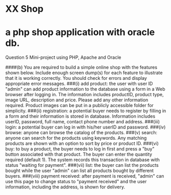 # XX Shop
a php shop application with oracle db.
=================================
Question 5 Mini-project using PHP, Apache and Oracle

####(b)  You are required to build a simple online shop with the features shown below. Include enough screen dump(s) for each feature to illustrate that it is working correctly. You should check for errors and display appropriate error messages.
###(i)  add product: the user with user ID "admin" can add product information to the database using a form in a Web browser after logging in. The information includes productID, product type, image URL, description and price. Please add any other information required. Product images can be put in a publicly accessible folder for simplicity.
###(ii)  registration: a potential buyer needs to register by filling in a form and their information is stored in database. Information includes userID, password, full name, contact phone number and address.
###(iii)  login: a potential buyer can log in with his/her userID and password.
###(iv)  browse: anyone can browse the catalog of the products.
###(v)  search: anyone can search for the products using keywords. Any matching products are shown with an option to sort by price or product ID.
###(vi)  buy: to buy a product, the buyer needs to log in first and press a "buy" button associated with that product. The buyer can enter the quantity required (default 1). The system records this transaction in database with status "waiting for payment".
###(vii)  list: the buyer can list the products bought while the user "admin" can list all products bought by different buyers.
###(viii) payment received: after payment is received, "admin" can use this page to change status to "payment received" and the user information, including the address, is shown for delivery.
